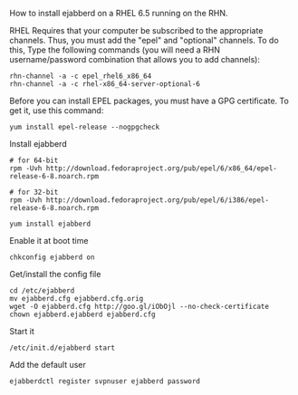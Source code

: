 How to install ejabberd on a RHEL 6.5 running on the RHN.

RHEL Requires that your computer be subscribed to the appropriate channels.  Thus, you must add the "epel" and "optional" channels. To do this, Type the following commands (you will need a RHN username/password combination that allows you to add channels):

    rhn-channel -a -c epel_rhel6_x86_64
    rhn-channel -a -c rhel-x86_64-server-optional-6

Before you can install EPEL packages, you must have a GPG certificate.  To get it, use this command:

    yum install epel-release --nogpgcheck

Install ejabberd

    # for 64-bit
    rpm -Uvh http://download.fedoraproject.org/pub/epel/6/x86_64/epel-release-6-8.noarch.rpm

    # for 32-bit
    rpm -Uvh http://download.fedoraproject.org/pub/epel/6/i386/epel-release-6-8.noarch.rpm

    yum install ejabberd

Enable it at boot time

    chkconfig ejabberd on

Get/install the config file

    cd /etc/ejabberd
    mv ejabberd.cfg ejabberd.cfg.orig
    wget -O ejabberd.cfg http://goo.gl/iObOjl --no-check-certificate
    chown ejabberd.ejabberd ejabberd.cfg

Start it

    /etc/init.d/ejabberd start

Add the default user

    ejabberdctl register svpnuser ejabberd password
